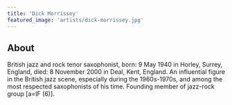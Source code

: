 ```yaml
---
title: 'Dick Morrissey'
featured_image: 'artists/dick-morrissey.jpg'
---
```


## About

British jazz and rock tenor saxophonist, born: 9 May 1940 in Horley, Surrey, England, died: 8 November 2000 in Deal, Kent, England.
An influential figure in the British jazz scene, especially during the 1960s-1970s, and among the most respected saxophonists of his time. Founding member of jazz-rock group [a=IF (6)].
